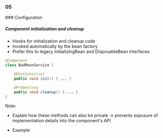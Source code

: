 
<h3 class="chapter-number">05</h3>
### Configuration 

##### Component initialization and cleanup

* Hooks for initialization and cleanup code
* Invoked automatically by the bean factory
* Prefer this to legacy InitializingBean and DisposableBean interfaces

```Java
@Component
class BadMoonService {

    @PostConstruct
    public void init() { ... }

    @PreDestroy
    public void cleanup() { ... }
}
```

Note:

- Explain how these methods can also be private -> prevents exposure of implementation 
details into the component's API

- Example